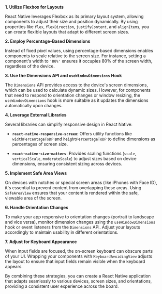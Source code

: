 
**1. Utilize Flexbox for Layouts**

React Native leverages Flexbox as its primary layout system, allowing components to adjust their size and position dynamically. By using properties like `flex`, `flexDirection`, `justifyContent`, and `alignItems`, you can create flexible layouts that adapt to different screen sizes. 

**2. Employ Percentage-Based Dimensions**

Instead of fixed pixel values, using percentage-based dimensions enables components to scale relative to the screen size. For instance, setting a component's width to `'80%'` ensures it occupies 80% of the screen width, regardless of the device.

**3. Use the Dimensions API and `useWindowDimensions` Hook**

The `Dimensions` API provides access to the device's screen dimensions, which can be used to calculate dynamic sizes. However, for components that need to respond to orientation changes or window resizing, the `useWindowDimensions` hook is more suitable as it updates the dimensions automatically upon changes.

**4. Leverage External Libraries**

Several libraries can simplify responsive design in React Native:

- **`react-native-responsive-screen`**: Offers utility functions like `widthPercentageToDP` and `heightPercentageToDP` to define dimensions as percentages of screen size.

- **`react-native-size-matters`**: Provides scaling functions (`scale`, `verticalScale`, `moderateScale`) to adjust sizes based on device dimensions, ensuring consistent sizing across devices. 

**5. Implement Safe Area Views**

On devices with notches or special screen areas (like iPhones with Face ID), it's essential to prevent content from overlapping these areas. Using `SafeAreaView` ensures that your content is rendered within the safe, viewable area of the screen.

**6. Handle Orientation Changes**

To make your app responsive to orientation changes (portrait to landscape and vice versa), monitor dimension changes using the `useWindowDimensions` hook or event listeners from the `Dimensions` API. Adjust your layouts accordingly to maintain usability in different orientations. 

**7. Adjust for Keyboard Appearance**

When input fields are focused, the on-screen keyboard can obscure parts of your UI. Wrapping your components with `KeyboardAvoidingView` adjusts the layout to ensure that input fields remain visible when the keyboard appears. 

By combining these strategies, you can create a React Native application that adapts seamlessly to various devices, screen sizes, and orientations, providing a consistent user experience across the board.
